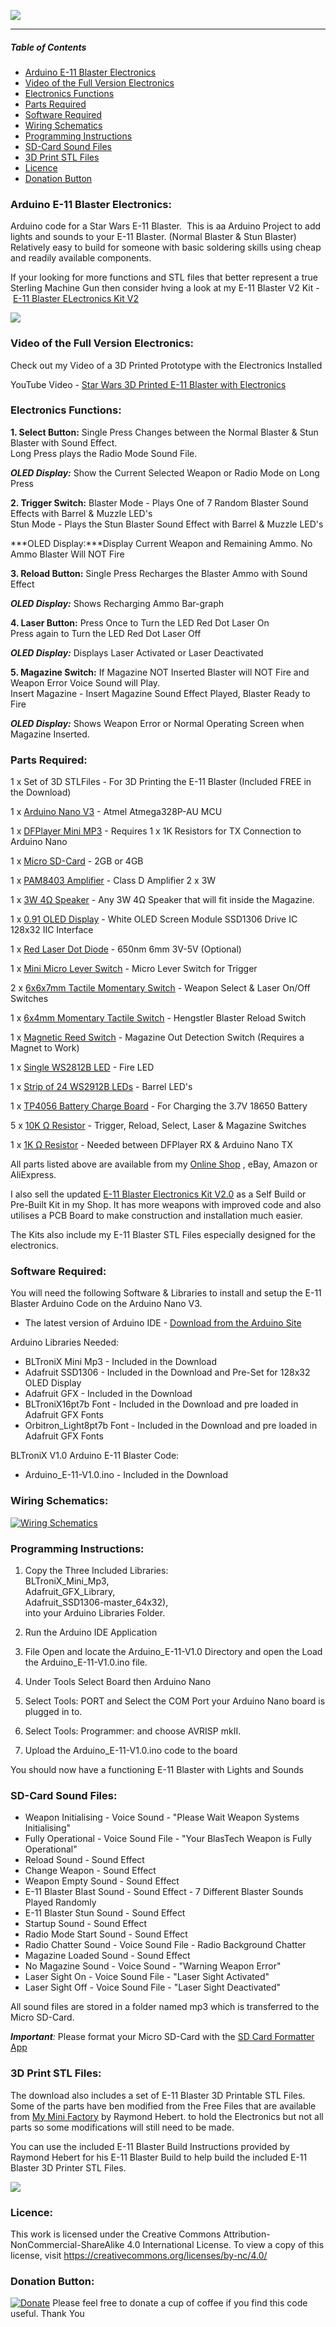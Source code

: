 ![](https://GalacticProps.co.uk/GitHub/Blaster_Scope/GitHub_Logo.jpg)


------------

##### *Table of Contents*

- [Arduino E-11 Blaster Electronics](#arduino-e-11-blaster-electronics)
- [Video of the Full Version Electronics](#video-of-the-full-version-electronics)
- [Electronics Functions](#electronics-functions)
- [Parts Required](#parts-required)
- [Software Required](#software-required)
- [Wiring Schematics](#wiring-schematics)
- [Programming Instructions](#programming-instructions)
- [SD-Card Sound Files](#sd-card-sound-files)
- [3D Print STL Files](#3d-print-stl-files)
- [Licence](#licence)
- [Donation Button](#donation-button)

### Arduino E-11 Blaster Electronics:

Arduino code for a Star Wars E-11 Blaster. 
This is aa Arduino Project to add lights and sounds to your E-11 Blaster. (Normal Blaster & Stun Blaster)
Relatively easy to build for someone with basic soldering skills using cheap and readily available components.

If your looking for more functions and STL files that better represent a true Sterling Machine Gun then consider hving a look at my E-11 Blaster V2 Kit  - [E-11 Blaster ELectronics Kit V2](https://proptronix.co.uk/prop-electronics/e-11-blaster-electronics-kit-v2 "PropTroniX")

![](https://www.galacticprops.co.uk/GitHub/E-11_Blaster/GitHub_E-11_1.png)

### Video of the Full Version Electronics:

Check out my Video of a 3D Printed Prototype with the Electronics Installed

YouTube Video - [Star Wars 3D Printed E-11 Blaster with Electronics](https://youtu.be/4NYTuRMlmhI "Star Wars 3D Printed E-11 Blaster with Electronics")

###  Electronics Functions:
**1. Select Button:**
Single Press Changes between the Normal Blaster & Stun Blaster with Sound Effect.\
Long Press plays the Radio Mode Sound File.

***OLED Display:*** Show the Current Selected Weapon or Radio Mode on Long Press

**2. Trigger Switch:**
Blaster Mode - Plays One of 7 Random Blaster Sound Effects with Barrel & Muzzle LED's\
Stun Mode - Plays the Stun Blaster Sound Effect with Barrel & Muzzle LED's

***OLED Display:***Display Current Weapon and Remaining Ammo. No Ammo Blaster Will NOT Fire

**3. Reload Button:**
Single Press Recharges the Blaster Ammo with Sound Effect

***OLED Display:*** Shows Recharging Ammo Bar-graph

**4. Laser Button:**
Press Once to Turn the LED Red Dot Laser On\
Press again to Turn the LED Red Dot Laser Off

***OLED Display:*** Displays Laser Activated or Laser Deactivated

**5. Magazine Switch:**
If Magazine NOT Inserted Blaster will NOT Fire and Weapon Error Voice Sound will Play.\
Insert Magazine - Insert Magazine Sound Effect Played, Blaster Ready to Fire

***OLED Display:*** Shows Weapon Error or Normal Operating Screen when Magazine Inserted.

###  Parts Required:

1 x Set of 3D STLFiles  - For 3D Printing the E-11 Blaster (Included FREE in the Download)

1 x [Arduino Nano V3](https://proptronix.co.uk/arduino_components/microcontrollers/arduino-nano-v3-0 "Arduino Nano V3") - Atmel Atmega328P-AU MCU

1 x [DFPlayer Mini MP3](https://proptronix.co.uk/arduino_components/audio_components/dfplayer_mini_mp3 "DFPlayer Mini MP3") - Requires 1 x 1K Resistors for TX Connection to Arduino Nano

1 x [Micro SD-Card](https://proptronix.co.uk/arduino_components/audio_components/4gb-micro-sd-card "Micro SD-Card") - 2GB or 4GB

1 x [PAM8403 Amplifier](https://proptronix.co.uk/arduino_components/audio_components/pam8403-class-d-amplifier "PAM8403 Amplifier") - Class D Amplifier 2 x 3W

1 x [3W 4Ω Speaker](https://proptronix.co.uk/arduino_components/speakers/3w-4-ohm-speaker-with-lead "3W 4Ω Speaker") - Any 3W 4Ω Speaker that will fit inside the Magazine.

1 x [0.91 OLED Display](https://proptronix.co.uk/arduino_components/oled_displays/0-91-oled-display "0.91 OLED Display") - White OLED Screen Module SSD1306 Drive IC 128x32 IIC Interface

1 x [Red Laser Dot Diode](https://proptronix.co.uk/arduino_components/leds/red-dot-laser-diode-led "Red Laser Dot Diode") - 650nm 6mm 3V-5V (Optional)

1 x [Mini Micro Lever Switch](https://proptronix.co.uk/other_components/switches/micro-limit-lever-switch " Mini Micro Lever Switch") - Micro Lever Switch for Trigger

2 x [6x6x7mm Tactile Momentary Switch](https://proptronix.co.uk/other_components/switches/6mm-tactile-switch "6x6x7mm Tactile Momentary Switch") - Weapon Select & Laser On/Off Switches

1 x [6x4mm Momentary Tactile Switch](https://proptronix.co.uk/other_components/switches/6x4x5-mm-tactile-switch "6x4mm Momentary Tactile Switch") - Hengstler Blaster Reload Switch

1 x [Magnetic Reed Switch](https://proptronix.co.uk/other_components/switches/magnetic-reed-switch "Magnetic Reed Switch") - Magazine Out Detection Switch (Requires a Magnet to Work)

1 x [Single WS2812B LED](https://proptronix.co.uk/arduino_components/leds/single-rgb-neopixel-led "Single WS2812B LED") - Fire LED

1 x [Strip of 24 WS2912B LEDs](https://proptronix.co.uk/arduino_components/leds/e-11-blaster-neopixel-strip "Strip of 24 WS2912B LEDs") - Barrel LED's

1 x [TP4056 Battery Charge Board](https://proptronix.co.uk/other_components/battery_circuit_boards/usb-battery-charger-tp4056 "TP4056 Battery Charge Board") - For Charging the 3.7V 18650 Battery

5 x [10K Ω Resistor](https://proptronix.co.uk/other_components/resistors/1-4w-carbon-film-resistors "10K Ω Resistor") - Trigger, Reload, Select, Laser & Magazine Switches

1 x [1K Ω Resistor](https://proptronix.co.uk/other_components/resistors/1-4w-carbon-film-resistors "1K Ω Resistor") - Needed between DFPlayer RX & Arduino Nano TX

All parts listed above are available from my [Online Shop](https://proptronix.co.uk "Online Shop") , eBay, Amazon or AliExpress.

I also sell the updated [E-11 Blaster Electronics Kit V2.0](https://proptronix.co.uk/prop-electronics/e-11-blaster-electronics-kit-v2 "E-11 Blaster Electronics Kit V2.0") as a Self Build or Pre-Built Kit in my Shop. It has more weapons with improved code and also utilises a PCB Board to make construction and installation much easier.

The Kits also include my E-11 Blaster STL Files especially designed for the electronics.

###  Software Required:

You will need the following Software & Libraries to install and setup the E-11 Blaster Arduino Code on the Arduino Nano V3.
- The latest version of Arduino IDE - [Download from the Arduino Site](https://www.arduino.cc/en/Main/Software "Download from the Arduino Site")

Arduino Libraries Needed:

- BLTroniX Mini Mp3 - Included in the Download
- Adafruit SSD1306 - Included in the Download and Pre-Set for 128x32 OLED Display
- Adafruit GFX - Included in the Download
- BLTroniX16pt7b Font - Included in the Download and pre loaded in Adafruit GFX Fonts
- Orbitron_Light8pt7b Font - Included in the Download and pre loaded in Adafruit GFX Fonts

BLTroniX V1.0 Arduino E-11 Blaster Code:

- Arduino_E-11-V1.0.ino - Included in the Download

###  Wiring Schematics:

[![Wiring Schematics](https://www.galacticprops.co.uk/GitHub/E-11_Blaster/GitHub_E-11_Schematics.png "Wiring Schematics")](https://www.galacticprops.co.uk/GitHub/E-11_Blaster/GitHub_E-11_Schematics.png "Wiring Schematics")

###  Programming Instructions:

1. Copy the Three Included Libraries:\
BLTroniX_Mini_Mp3,\
Adafruit_GFX_Library,\
Adafruit_SSD1306-master_64x32),\
into your Arduino Libraries Folder.

2. Run the Arduino IDE Application

3. File Open and locate the Arduino_E-11-V1.0 Directory and open the Load the Arduino_E-11-V1.0.ino file.

4. Under Tools Select Board then Arduino Nano

5. Select Tools: PORT and Select the COM Port your Arduino Nano board is plugged in to.

6. Select Tools: Programmer: and choose AVRISP mkII.

7. Upload the Arduino_E-11-V1.0.ino code to the board

You should now have a functioning E-11 Blaster with Lights and Sounds

### SD-Card Sound Files:

- Weapon Initialising - Voice Sound - "Please Wait Weapon Systems Initialising"
- Fully Operational - Voice Sound File - "Your BlasTech Weapon is Fully Operational"
- Reload Sound - Sound Effect
- Change Weapon - Sound Effect
- Weapon Empty Sound - Sound Effect
- E-11 Blaster Blast Sound - Sound Effect - 7 Different Blaster Sounds Played Randomly
- E-11 Blaster Stun Sound - Sound Effect
- Startup Sound - Sound Effect
- Radio Mode Start Sound - Sound Effect
- Radio Chatter Sound - Voice Sound File - Radio Background Chatter
- Magazine Loaded Sound - Sound Effect
- No Magazine Sound - Voice Sound - "Warning Weapon Error"
- Laser Sight On - Voice Sound File - "Laser Sight Activated"
- Laser Sight Off - Voice Sound File - "Laser Sight Deactivated"

All sound files are stored in a folder named mp3 which is transferred to the Micro SD-Card.

***Important**:*
Please  format your Micro SD-Card with the [SD Card Formatter App](https://www.sdcard.org/downloads/formatter/ "SD Card Formatter App")

### 3D Print STL Files:
The download also includes a set of E-11 Blaster 3D Printable STL Files.
Some of the parts have ben modified from the Free Files that are available from [My Mini Factory](https://www.myminifactory.com/object/3d-print-star-wars-storm-trooper-blastech-e-11-blaster-rifle-by-blaster-master-72283 "My Mini Factory") by Raymond Hebert. to hold the Electronics but not all parts so some modifications will still need to be made.

You can use the included E-11 Blaster Build Instructions provided by Raymond Hebert for his E-11 Blaster Build to help build the included E-11 Blaster 3D Printer STL Files.

![](https://GalacticProps.co.uk/GitHub/E-11_Blaster/GitHub_Trigger_Switches.jpg)

###  Licence:

This work is licensed under the Creative Commons Attribution-NonCommercial-ShareAlike 4.0 International License.
To view a copy of this license, visit https://creativecommons.org/licenses/by-nc/4.0/


### Donation Button:
[![Donate](https://img.shields.io/badge/Donate-PayPal-green.svg)](https://www.paypal.com/donate/?hosted_button_id=PEK9F5JV4Q6NL) Please feel free to donate a cup of coffee if you find this code useful. Thank You
